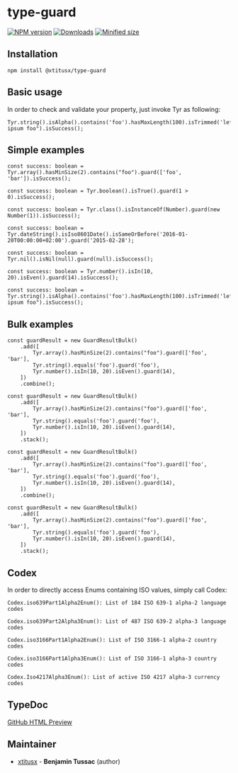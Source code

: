 # type-guard

[![NPM version][npm-image]][npm-url]
[![Downloads][downloads-image]][npm-url]
[![Minified size][min-size-image]][npm-url]

## Installation

```
npm install @xtitusx/type-guard
```

## Basic usage
In order to check and validate your property, just invoke Tyr as following:
```
Tyr.string().isAlpha().contains('foo').hasMaxLength(100).isTrimmed('left').guard("Lorem ipsum foo").isSuccess();
```

## Simple examples
```
const success: boolean = Tyr.array().hasMinSize(2).contains("foo").guard(['foo', 'bar']).isSuccess();

const success: boolean = Tyr.boolean().isTrue().guard(1 > 0).isSuccess();

const success: boolean = Tyr.class().isInstanceOf(Number).guard(new Number(1)).isSuccess();

const success: boolean = Tyr.dateString().isIso8601Date().isSameOrBefore('2016-01-20T00:00:00+02:00').guard('2015-02-28');

const success: boolean = Tyr.nil().isNil(null).guard(null).isSuccess();

const success: boolean = Tyr.number().isIn(10, 20).isEven().guard(14).isSuccess();

const success: boolean = Tyr.string().isAlpha().contains('foo').hasMaxLength(100).isTrimmed('left').guard("Lorem ipsum foo").isSuccess();
```
## Bulk examples

```
const guardResult = new GuardResultBulk()
    .add([
        Tyr.array().hasMinSize(2).contains("foo").guard(['foo', 'bar'],
        Tyr.string().equals('foo').guard('foo'),
        Tyr.number().isIn(10, 20).isEven().guard(14),
    ])
    .combine();
    
const guardResult = new GuardResultBulk()
    .add([
        Tyr.array().hasMinSize(2).contains("foo").guard(['foo', 'bar'],
        Tyr.string().equals('foo').guard('foo'),
        Tyr.number().isIn(10, 20).isEven().guard(14),
    ])
    .stack();
```

```
const guardResult = new GuardResultBulk()
    .add([
        Tyr.array().hasMinSize(2).contains("foo").guard(['foo', 'bar'],
        Tyr.string().equals('foo').guard('foo'),
        Tyr.number().isIn(10, 20).isEven().guard(14),
    ])
    .combine();
    
const guardResult = new GuardResultBulk()
    .add([
        Tyr.array().hasMinSize(2).contains("foo").guard(['foo', 'bar'],
        Tyr.string().equals('foo').guard('foo'),
        Tyr.number().isIn(10, 20).isEven().guard(14),
    ])
    .stack();
```

## Codex
In order to directly access Enums containing ISO values, simply call Codex:
```
Codex.iso639Part1Alpha2Enum(): List of 184 ISO 639-1 alpha-2 language codes
```
```
Codex.iso639Part2Alpha3Enum(): List of 487 ISO 639-2 alpha-3 language codes
```
```
Codex.iso3166Part1Alpha2Enum(): List of ISO 3166-1 alpha-2 country codes
```
```
Codex.iso3166Part1Alpha3Enum(): List of ISO 3166-1 alpha-3 country codes
```
```
Codex.Iso4217Alpha3Enum(): List of active ISO 4217 alpha-3 currency codes
```
## TypeDoc
[GitHub HTML Preview](https://htmlpreview.github.io/?https://raw.githubusercontent.com/xtitusx/type-guard/master/docs/index.html)

## Maintainer
- [xtitusx](https://github.com/xtitusx) - **Benjamin Tussac** (author)


[npm-url]: https://www.npmjs.com/package/@xtitusx/type-guard
[npm-image]: https://img.shields.io/npm/v/@xtitusx/type-guard
[downloads-image]: https://img.shields.io/npm/dm/@xtitusx/type-guard
[min-size-image]: https://img.shields.io/bundlephobia/min/@xtitusx/type-guard